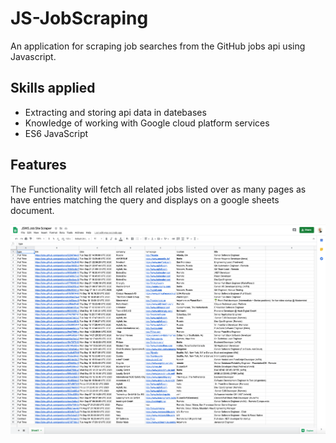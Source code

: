 # JS-JobScraping
An application for scraping job searches from the GitHub jobs api using Javascript.

## Skills applied
- Extracting and storing api data in datebases
- Knowledge of working with Google cloud platform services
- ES6 JavaScript

## Features 

The Functionality will fetch all related jobs listed over as many pages as have entries matching the query and displays on a google sheets document.

<img src="JS-JobScraper-dashboard.png">

